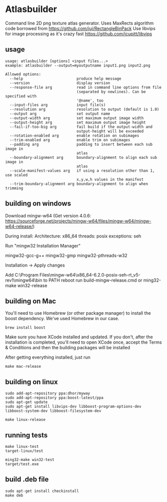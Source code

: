 # Atlasbuilder

Command line 2D png texture atlas generator. Uses MaxRects algorithm code borrowed from https://github.com/juj/RectangleBinPack
Use libvips for image processing as it's crazy fast https://github.com/jcupitt/libvips

## usage

```
usage: atlasbuilder [options] <input files...>
example: atlasbuilder --output=myoutputname input1.png input2.png

Allowed options:
  --help                        produce help message
  --version                     display version
  --response-file arg           read in command line options from file
                                (separated by newlines). Can be specified with
                                '@name', too
  --input-files arg             input file(s)
  --resolution arg              resolution to output (default is 1.0)
  --output arg                  set output name
  --output-width arg            set maximum output image width
  --output-height arg           set maximum output image height
  --fail-if-too-big arg         fail build if the output-width and
                                output-height will be exceeded
  --rotation-enabled arg        enable rotation on subimages
  --trim-enabled arg            enable trim on subimages
  --padding arg                 padding to insert between each sub image in
                                atlas
  --boundary-alignment arg      boundary-alignment to align each sub image in
                                atlas
  --scale-manifest-values arg   if using a resolution other than 1, use scaled
                                x,y,w,h values in the manifest
  --trim-boundary-alignment arg boundary-alignment to align when trimming
```

## building on windows

Download mingw-w64 (Get version 4.0.6: https://sourceforge.net/projects/mingw-w64/files/mingw-w64/mingw-w64-release/)

During install:
Architecture: x86_64
threads: posix
exceptions: seh

Run "mingw32 Installation Manager"

mingw32-gcc-g++
mingw32-gmp
mingw32-pthreads-w32

Installation -> Apply changes

Add C:\Program Files\mingw-w64\x86_64-6.2.0-posix-seh-rt_v5-rev1\mingw64\bin to PATH
reboot
run build-mingw-release.cmd or ming32-make win32-release


## building on Mac

You'll need to use Homebrew (or other package manager) to install the boost dependency. We've used Homebrew in our case.

```
brew install boost
```

Make sure you have XCode installed and updated. If you don't, after the installation is completed, you'll need to open XCode once, accept the Terms & Conditions and then the building packages will be installed

After getting everything installed, just run

```
make mac-release
```


## building on linux

```
sudo add-apt-repository ppa:dhor/myway
sudo add-apt-repository ppa:boost-latest/ppa
sudo apt-get update
sudo apt-get install libvips-dev libboost-program-options-dev libboost-system-dev libboost-filesystem-dev

make linux-release
```

## running tests

```
make linux-test
target-linux/test
```

```
ming32-make win32-test
target/test.exe
```

## build .deb file

```
sudo apt-get install checkinstall
make deb
```

